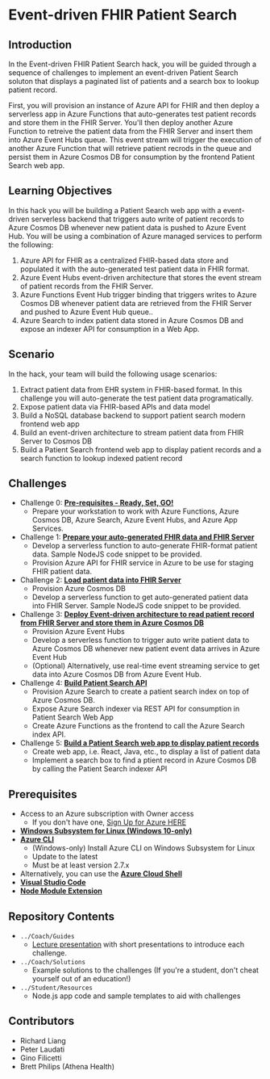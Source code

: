 # Event-driven FHIR Patient Search
## Introduction
In the Event-driven FHIR Patient Search hack, you will be guided through a sequence of challenges to implement an event-driven Patient Search soluton that displays a paginated list of patients and a search box to lookup patient record.

First, you will provision an instance of Azure API for FHIR and then deploy a serverless app in Azure Functions that auto-generates test patient records and store them in the FHIR Server.  You'll then deploy another Azure Function to retreive the patient data from the FHIR Server and insert them into Azure Event Hubs queue.  This event stream will trigger the execution of another Azure Function that will retrieve patient recrods in the queue and persist them in Azure Cosmos DB for consumption by the frontend Patient Search web app. 

## Learning Objectives
In this hack you will be building a Patient Search web app with a event-driven serverless backend that triggers auto write of patient records to Azure Cosmos DB whenever new patient data is pushed to Azure Event Hub.  You will be using a combination of Azure managed services to perform the following:
1. Azure API for FHIR as a centralized FHIR-based data store and populated it with the auto-generated test patient data in FHIR format.
2. Azure Event Hubs event-driven architecture that stores the event stream of patient records from the FHIR Server.
3. Azure Functions Event Hub trigger binding that triggers writes to Azure Cosmos DB whenever patient data are retrieved from the FHIR Server and pushed to Azure Event Hub queue..
4. Azure Search to index patient data stored in Azure Cosmos DB and expose an indexer API for consumption in a Web App.

## Scenario
In the hack, your team will build the following usage scenarios:
1. Extract patient data from EHR system in FHIR-based format.  In this challenge you will auto-generate the test patient data programatically.
2. Expose patient data via FHIR-based APIs and data model
3. Build a NoSQL database backend to support patient search modern frontend web app 
4. Build an event-driven architecture to stream patient data from FHIR Server to Cosmos DB
5. Build a Patient Search frontend web app to display patient records and a search function to lookup indexed patient record

## Challenges
- Challenge 0: **[Pre-requisites - Ready, Set, GO!](Student/00-prereqs.md)**
   - Prepare your workstation to work with Azure Functions, Azure Cosmos DB, Azure Search, Azure Event Hubs, and Azure App Services.
- Challenge 1: **[Prepare your auto-generated FHIR data and FHIR Server](Student/challenge01.md)**
   - Develop a serverless function to auto-generate FHIR-format patient data. Sample NodeJS code snippet to be provided.
   - Provision Azure API for FHIR service in Azure to be use for staging FHIR patient data.
- Challenge 2: **[Load patient data into FHIR Server](Student/challenge02.md)**
   - Provision Azure Cosmos DB
   - Develop a serverless function to get auto-generated patient data into FHIR Server.  Sample NodeJS code snippet to be provided.
- Challenge 3: **[Deploy Event-driven architecture to read patient record from FHIR Server and store them in Azure Cosmos DB](Student/challenge03.md)**
   - Provision Azure Event Hubs
   - Develop a serverless function to trigger auto write patient data to Azure Cosmos DB whenever new patient event data arrives in Azure Event Hub
   - (Optional) Alternatively, use real-time event streaming service to get data into Azure Cosmos DB from Azure Event Hub.
- Challenge 4: **[Build Patient Search API](Student/challenge04.md)**
   - Provision Azure Search to create a patient search index on top of Azure Cosmos DB.
   - Expose Azure Search indexer via REST API for consumption in Patient Search Web App
   - Create Azure Functions as the frontend to call the Azure Search index API.
- Challenge 5: **[Build a Patient Search web app to display patient records](Student/challenge05.md)**
   - Create web app, i.e. React, Java, etc., to display a list of patient data
   - Implement a search box to find a ptient record in Azure Cosmos DB by calling the Patient Search indexer API

## Prerequisites
- Access to an Azure subscription with Owner access
   - If you don't have one, [Sign Up for Azure HERE](https://azure.microsoft.com/en-us/free/)
- [**Windows Subsystem for Linux (Windows 10-only)**](https://docs.microsoft.com/en-us/windows/wsl/install-win10)
- [**Azure CLI**](https://docs.microsoft.com/en-us/cli/azure/install-azure-cli)
   - (Windows-only) Install Azure CLI on Windows Subsystem for Linux
   - Update to the latest
   - Must be at least version 2.7.x
- Alternatively, you can use the [**Azure Cloud Shell**](https://shell.azure.com/)
- [**Visual Studio Code**](https://code.visualstudio.com/)
- [**Node Module Extension**](https://code.visualstudio.com/docs/nodejs/extensions)

## Repository Contents
- `../Coach/Guides`
  - [Lecture presentation](Coach/Lectures.pptx) with short presentations to introduce each challenge.
- `../Coach/Solutions`
   - Example solutions to the challenges (If you're a student, don't cheat yourself out of an education!)
- `../Student/Resources`
   - Node.js app code and sample templates to aid with challenges

## Contributors
- Richard Liang
- Peter Laudati
- Gino Filicetti
- Brett Philips (Athena Health)


